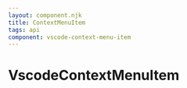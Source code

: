 ```yaml
---
layout: component.njk
title: ContextMenuItem
tags: api
component: vscode-context-menu-item
---
```


# VscodeContextMenuItem
